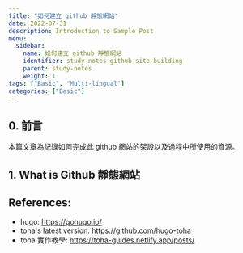 ```yaml
---
title: "如何建立 github 靜態網站"
date: 2022-07-31
description: Introduction to Sample Post
menu:
  sidebar:
    name: 如何建立 github 靜態網站
    identifier: study-notes-github-site-building
    parent: study-notes
    weight: 1
tags: ["Basic", "Multi-lingual"]
categories: ["Basic"]
---
```


## 0. 前言
本篇文章為記錄如何完成此 github 網站的架設以及過程中所使用的資源。

## 1. What is Github 靜態網站


## References:
- hugo: https://gohugo.io/ 
- toha's latest version: https://github.com/hugo-toha
- toha 實作教學: https://toha-guides.netlify.app/posts/ 



